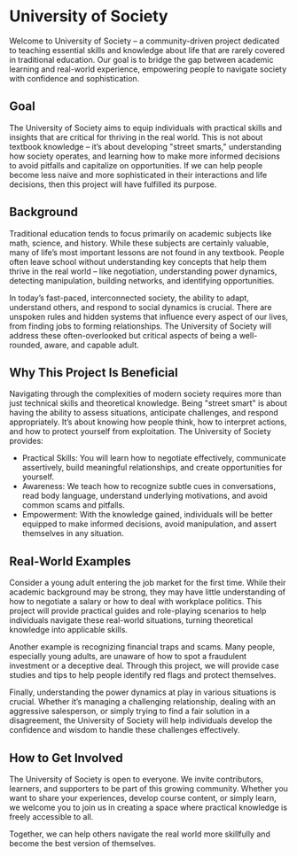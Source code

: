 # University of Society
Welcome to University of Society – a community-driven project dedicated to teaching essential skills and knowledge about life that are rarely covered in traditional education. Our goal is to bridge the gap between academic learning and real-world experience, empowering people to navigate society with confidence and sophistication.

## Goal
The University of Society aims to equip individuals with practical skills and insights that are critical for thriving in the real world. This is not about textbook knowledge – it’s about developing "street smarts," understanding how society operates, and learning how to make more informed decisions to avoid pitfalls and capitalize on opportunities. If we can help people become less naive and more sophisticated in their interactions and life decisions, then this project will have fulfilled its purpose.

## Background
Traditional education tends to focus primarily on academic subjects like math, science, and history. While these subjects are certainly valuable, many of life’s most important lessons are not found in any textbook. People often leave school without understanding key concepts that help them thrive in the real world – like negotiation, understanding power dynamics, detecting manipulation, building networks, and identifying opportunities.

In today’s fast-paced, interconnected society, the ability to adapt, understand others, and respond to social dynamics is crucial. There are unspoken rules and hidden systems that influence every aspect of our lives, from finding jobs to forming relationships. The University of Society will address these often-overlooked but critical aspects of being a well-rounded, aware, and capable adult.

## Why This Project Is Beneficial
Navigating through the complexities of modern society requires more than just technical skills and theoretical knowledge. Being "street smart" is about having the ability to assess situations, anticipate challenges, and respond appropriately. It’s about knowing how people think, how to interpret actions, and how to protect yourself from exploitation. The University of Society provides:

- Practical Skills: You will learn how to negotiate effectively, communicate assertively, build meaningful relationships, and create opportunities for yourself.
- Awareness: We teach how to recognize subtle cues in conversations, read body language, understand underlying motivations, and avoid common scams and pitfalls.
- Empowerment: With the knowledge gained, individuals will be better equipped to make informed decisions, avoid manipulation, and assert themselves in any situation.

## Real-World Examples
Consider a young adult entering the job market for the first time. While their academic background may be strong, they may have little understanding of how to negotiate a salary or how to deal with workplace politics. This project will provide practical guides and role-playing scenarios to help individuals navigate these real-world situations, turning theoretical knowledge into applicable skills.

Another example is recognizing financial traps and scams. Many people, especially young adults, are unaware of how to spot a fraudulent investment or a deceptive deal. Through this project, we will provide case studies and tips to help people identify red flags and protect themselves.

Finally, understanding the power dynamics at play in various situations is crucial. Whether it’s managing a challenging relationship, dealing with an aggressive salesperson, or simply trying to find a fair solution in a disagreement, the University of Society will help individuals develop the confidence and wisdom to handle these challenges effectively.

## How to Get Involved
The University of Society is open to everyone. We invite contributors, learners, and supporters to be part of this growing community. Whether you want to share your experiences, develop course content, or simply learn, we welcome you to join us in creating a space where practical knowledge is freely accessible to all.

Together, we can help others navigate the real world more skillfully and become the best version of themselves.
